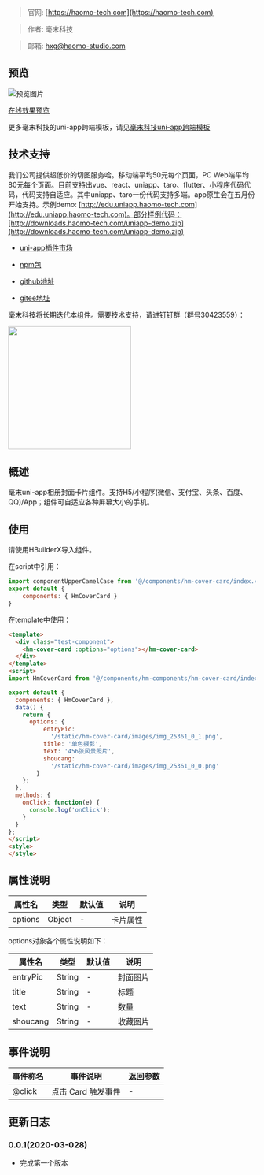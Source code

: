 > 官网: [https://haomo-tech.com](https://haomo-tech.com)

> 作者: 毫末科技

> 邮箱: hxg@haomo-studio.com

## 预览

![预览图片](http://downloads.haomo-tech.com/uniapp/hm-cover-card.png)

[在线效果预览](http://template.uniapp.haomo-tech.com/pages/haomo/test-component/hm-cover-card)

更多毫末科技的uni-app跨端模板，请见[毫末科技uni-app跨端模板](https://haomo-tech.com/sale.html)

## 技术支持

我们公司提供超低价的切图服务哈。移动端平均50元每个页面，PC Web端平均80元每个页面。目前支持出vue、react、uniapp、taro、flutter、小程序代码代码，代码支持自适应。其中uniapp、taro一份代码支持多端。app原生会在五月份开始支持。示例demo: [http://edu.uniapp.haomo-tech.com](http://edu.uniapp.haomo-tech.com)。部分样例代码：[http://downloads.haomo-tech.com/uniapp-demo.zip](http://downloads.haomo-tech.com/uniapp-demo.zip)

* [uni-app插件市场](https://ext.dcloud.net.cn/plugin?id=1518)

* [npm包](https://www.npmjs.com/package/hm-uniapp-cover-card)

* [github地址](https://github.com/haomo-studio/hm-uniapp-cover-card)

* [gitee地址](https://gitee.com/haomo/hm-uniapp-cover-card)

毫末科技将长期迭代本组件。需要技术支持，请进钉钉群（群号30423559）：

<img width="250" src="http://downloads.haomo-tech.com/%E6%AF%AB%E6%9C%ABuniapp%E7%BB%84%E4%BB%B6%E6%8A%80%E6%9C%AF%E6%94%AF%E6%8C%81.jpg">

## 概述

毫末uni-app相册封面卡片组件。支持H5/小程序(微信、支付宝、头条、百度、QQ)/App；组件可自适应各种屏幕大小的手机。

## 使用

请使用HBuilderX导入组件。

在script中引用：

```javascript
import componentUpperCamelCase from '@/components/hm-cover-card/index.vue'
export default {
    components: { HmCoverCard }
}
```

在template中使用：

```html
<template>
  <div class="test-component">
    <hm-cover-card :options="options"></hm-cover-card>
  </div>
</template>
<script>
import HmCoverCard from '@/components/hm-components/hm-cover-card/index.vue'

export default {
  components: { HmCoverCard },
  data() {
    return {
      options: {
          entryPic:
            '/static/hm-cover-card/images/img_25361_0_1.png',
          title: '单色摄影',
          text: '456张风景照片',
          shoucang:
            '/static/hm-cover-card/images/img_25361_0_0.png'
        }
    };
  },
  methods: {
    onClick: function(e) {
      console.log('onClick');
    }
  }
};
</script>
<style>
</style>

```

## 属性说明

| 属性名        | 类型     | 默认值 | 说明                                                                       |
|-----------   |---------|--------|----------------------------------------------------------------------------|
| options        | Object  | -      | 卡片属性                                                                   |

options对象各个属性说明如下：

| 属性名        | 类型     | 默认值 | 说明                                                                       |
|-----------   |---------|--------|----------------------------------------------------------------------------|
| entryPic        | String  | -      | 封面图片                                                                   |
| title        | String  | -      | 标题                                                                   |
| text        | String  | -      | 数量                                                                   |
| shoucang        | String  | -      | 收藏图片                                                                   |

## 事件说明

| 事件称名   | 事件说明           | 返回参数 |
|----------|--------------------|----------|
| @click   | 点击 Card 触发事件 | -        |

## 更新日志

### 0.0.1(2020-03-028)

* 完成第一个版本
